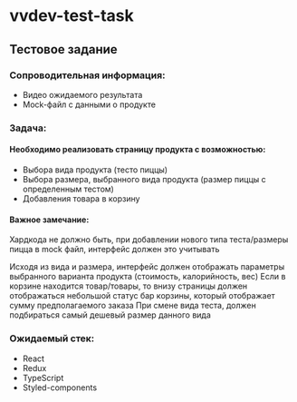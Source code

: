 # vvdev-test-task

## Тестовое задание 
### Сопроводительная информация:
- Видео ожидаемого результата
- Mock-файл с данными о продукте

### Задача:
#### Необходимо реализовать страницу продукта с возможностью:
- Выбора вида продукта (тесто пиццы) 
- Выбора размера, выбранного вида продукта (размер пиццы с определенным тестом)
- Добавления товара в корзину

#### Важное замечание:
Хардкода не должно быть, при добавлении нового типа теста/размеры пицца в mock файл, интерфейс должен это учитывать

Исходя из вида и размера, интерфейс должен отображать параметры выбранного варианта продукта (стоимость, калорийность, вес)
Если в корзине находится товар/товары, то внизу страницы должен отображаться небольшой статус бар корзины, который отображает сумму предполагаемого заказа
При смене вида теста, должен подбираться самый дешевый размер данного вида

### Ожидаемый стек:
- React
- Redux
- TypeScript
- Styled-components
